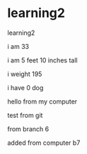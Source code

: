 # learning2
learning2

i am 33

i am 5 feet 10 inches tall

i weight 195

i have 0 dog

hello
from my computer

test from git

from branch 6

added from computer b7

